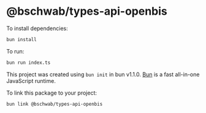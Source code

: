 # @bschwab/types-api-openbis

To install dependencies:

```bash
bun install
```

To run:

```bash
bun run index.ts
```

This project was created using `bun init` in bun v1.1.0. [Bun](https://bun.sh) is a fast all-in-one JavaScript runtime.

To link this package to your project:

```bash
bun link @bschwab/types-api-openbis
```
